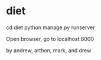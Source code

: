 # diet
cd diet
python manage.py runserver

Open browser, go to localhost:8000

by andrew, arthon, mark, and drew
